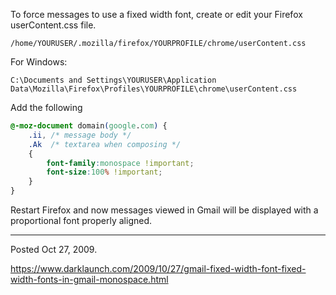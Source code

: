 To force messages to use a fixed width font, create or edit your Firefox userContent.css file.
```
/home/YOURUSER/.mozilla/firefox/YOURPROFILE/chrome/userContent.css
```
For Windows:
```
C:\Documents and Settings\YOURUSER\Application Data\Mozilla\Firefox\Profiles\YOURPROFILE\chrome\userContent.css
```

Add the following
```css
@-moz-document domain(google.com) {
	.ii, /* message body */
	.Ak  /* textarea when composing */
	{
		font-family:monospace !important;
		font-size:100% !important;
	}
}
```
Restart Firefox and now messages viewed in Gmail will be displayed with a proportional font properly aligned.

---

Posted Oct 27, 2009.

https://www.darklaunch.com/2009/10/27/gmail-fixed-width-font-fixed-width-fonts-in-gmail-monospace.html